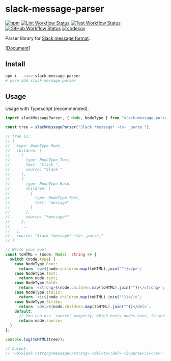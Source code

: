 # slack-message-parser

[![npm](https://img.shields.io/github/package-json/v/pocka/slack-message-parser)](https://www.npmjs.com/package/slack-message-parser)
[![Lint Workflow Status](https://img.shields.io/github/workflow/status/pocka/slack-message-parser/Lint%20files?label=lint)](https://github.com/pocka/slack-message-parser/actions/workflows/lint.yml)
[![Test Workflow Status](https://img.shields.io/github/workflow/status/pocka/slack-message-parser/Test%20and%20collect%20coverage?label=test)](https://github.com/pocka/slack-message-parser/actions/workflows/test.yml)
[![GitHub Workflow Status](https://img.shields.io/github/workflow/status/pocka/slack-message-parser/Deploy%20Docs?label=docs%20deploy)](https://github.com/pocka/slack-message-parser/actions/workflows/docs-deploy.yml)
[![codecov](https://img.shields.io/codecov/c/github/pocka/slack-message-parser)](https://codecov.io/gh/pocka/slack-message-parser)

Parser library for [Slack message format](https://api.slack.com/docs/message-formatting).

[[Document](https://pocka.github.io/slack-message-parser/)]

## Install

```sh
npm i --save slack-message-parser
# yarn add slack-message-parser
```

## Usage

Usage with Typescript (recommended).

```ts
import slackMessageParser, { Node, NodeType } from "slack-message-parser";

const tree = slackMessageParser("Slack *message* ~to~ _parse_");

// tree is:
// {
//   type: NodeType.Root,
//   children: [
//     {
//       type: NodeType.Text,
//       text: "Slack ",
// .     source: "Slack "
//     },
//     {
//       type: NodeType.Bold,
//       children: [
//         {
//           type: NodeType.Text,
//           text: "message"
//         }
//       ],
// .     source: "*message*"
//     },
//     ...
//   ],
//   source: "Slack *message* ~to~ _parse_"
// }

// Write your own!
const toHTML = (node: Node): string => {
  switch (node.type) {
    case NodeType.Root:
      return `<p>${node.children.map(toHTML).join("")}</p>`;
    case NodeType.Text:
      return node.text;
    case NodeType.Bold:
      return `<strong>${node.children.map(toHTML).join("")}</strong>`;
    case NodeType.Italic:
      return `<i>${node.children.map(toHTML).join("")}</i>`;
    case NodeType.Strike:
      return `<del>${node.children.map(toHTML).join("")}</del>`;
    default:
      // You can use `source` property, which every nodes have, to serialize unknown nodes as-is
      return node.source;
  }
};

console.log(toHTML(tree));

// Output:
// '<p>Slack <strong>message</strong> <del>to</del> <i>parse</i></p>'
```
